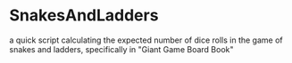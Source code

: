 # SnakesAndLadders
a quick script calculating the expected number of dice rolls in the game of snakes and ladders, specifically in "Giant Game Board Book"
